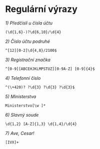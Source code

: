 # Regulární výrazy

_1) Předčíslí u čísla účtu_

```regex
(\d{1,6}-)?\d{6,10}/\d{4}
```

_2) Číslo účtu podruhé_

```regex
^[12][0-2]\d{4,8}/2100$
```

_3) Registrační značka_

```regex
^[0-9][ABCEHJKLMPSTUZ][0-9A-Z] [0-9]{4}$
```

_4) Telefonní číslo_

```regex
^(\+420)? ?\d{3} ?\d{3} ?\d{3}$
```

_5) Ministerstva_

```regex
Ministerstvo[\w ]*
```

_6) Slavný soude_

```regex
\d{1,2} [A-Z]{1,3} \d{1,4}/\d{4}
```

_7) Ave, Cesar!_

```regex
[IVX]+
```